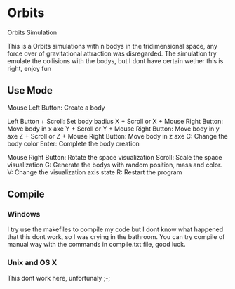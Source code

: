 # Orbits

Orbits Simulation

This is a Orbits simulations with n bodys in the tridimensional space, any force over of gravitational attraction was disregarded. The simulation try emulate the collisions with the bodys, but I dont have certain wether this is right, enjoy fun

## Use Mode

Mouse Left Button: Create a body

  Left Button + Scroll: Set body badius
  X + Scroll or X + Mouse Right Button: Move body in x axe
  Y + Scroll or Y + Mouse Right Button: Move body in y axe
  Z + Scroll or Z + Mouse Right Button: Move body in z axe
  C: Change the body color
  Enter: Complete the body creation

Mouse Right Button: Rotate the space visualization
Scroll: Scale the space visualization
G: Generate the bodys with random position, mass and color.
V: Change the visualization axis state
R: Restart the program

## Compile

### Windows

I try use the makefiles to compile my code but I dont know what happened that this dont work, so I was crying in the bathroom. You can try compile of manual way with the commands in compile.txt file, good luck.

### Unix and OS X

This dont work here, unfortunaly ;-;
